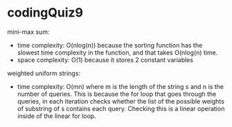 # codingQuiz9

mini-max sum:
* time complexity: O(nlog(n)) because the sorting function has the slowest time complexity in the function, and that takes O(nlog(n) time. 
* space complexity: O(1) because it stores 2 constant variables

weighted uniform strings:
* time complexity: O(mn) where m is the length of the string s and n is the number of queries. This is because the for loop that goes through the queries, in each iteration checks whether the list of the possible weights of substring of s contains each query. Checking this is a linear operation inside of the linear for loop. 
